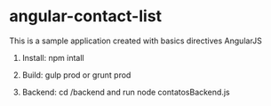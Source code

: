 # angular-contact-list
This is a sample application created with basics directives AngularJS

1. Install: npm intall

2. Build: gulp prod or grunt prod

3. Backend: cd /backend and run node contatosBackend.js
